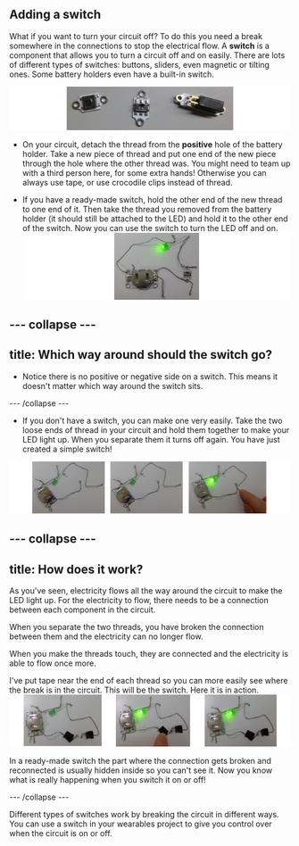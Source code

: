 ## Adding a switch

What if you want to turn your circuit off? To do this you need a break somewhere in the connections to stop the electrical flow. A **switch** is a component that allows you to turn a circuit off and on easily. There are lots of different types of switches: buttons, sliders, even magnetic or tilting ones. Some battery holders even have a built-in switch. 

![](images/switches_100_384_650.png)

+ On your circuit, detach the thread from the **positive** hole of the battery holder. Take a new piece of thread and put one end of the new piece through the hole where the other thread was. You might need to team up with a third person here, for some extra hands! Otherwise you can always use tape, or use crocodile clips instead of thread.

+ If you have a ready-made switch, hold the other end of the new thread to one end of it. Then take the thread you removed from the battery holder (it should still be attached to the LED) and hold it to the other end of the switch. Now you can use the switch to turn the LED off and on.
![](images/switch_on_thread_200_254_800.png)

--- collapse ---
---
title: Which way around should the switch go?
---
+ Notice there is no positive or negative side on a switch. This means it doesn't matter which way around the switch sits.

--- /collapse ---

+ If you don't have a switch, you can make one very easily. Take the two loose ends of thread in your circuit and hold them together to make your LED light up. When you separate them it turns off again. You have just created a simple switch! 

![](images/switch_diy_thread_abc_120_650.png)

--- collapse ---
---
title: How does it work?
---

As you've seen, electricity flows all the way around the circuit to make the LED light up. For the electricity to flow, there needs to be a connection between each component in the circuit. 

When you separate the two threads, you have broken the connection between them and the electricity can no longer flow.

When you make the threads touch, they are connected and the electricity is able to flow once more. 

I've put tape near the end of each thread so you can more easily see where the break is in the circuit. This will be the switch. Here it is in action.
![](images/switch_diy_tape_abc_120_650.png)

In a ready-made switch the part where the connection gets broken and reconnected is usually hidden inside so you can't see it. Now you know what is really happening when you switch it on or off! 

--- /collapse ---

Different types of switches work by breaking the circuit in different ways. You can use a switch in your wearables project to give you control over when the circuit is on or off.